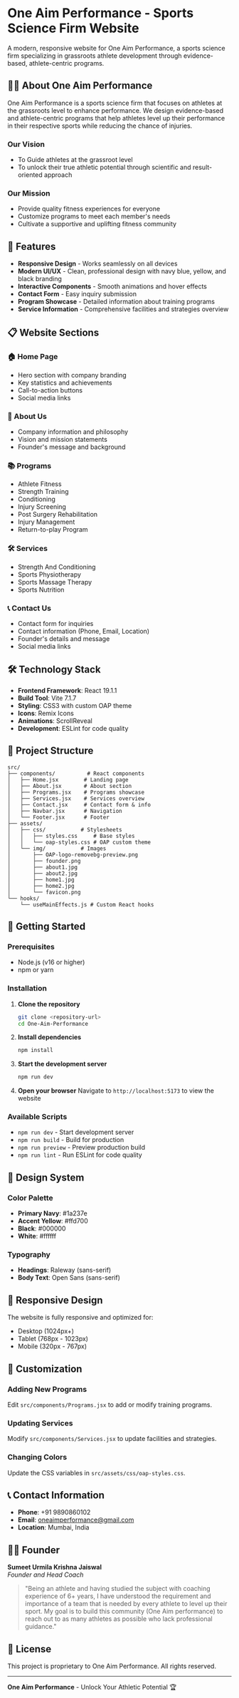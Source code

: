# One Aim Performance - Sports Science Firm Website

A modern, responsive website for One Aim Performance, a sports science firm specializing in grassroots athlete development through evidence-based, athlete-centric programs.

## 🏃‍♂️ About One Aim Performance

One Aim Performance is a sports science firm that focuses on athletes at the grassroots level to enhance performance. We design evidence-based and athlete-centric programs that help athletes level up their performance in their respective sports while reducing the chance of injuries.

### Our Vision
- To Guide athletes at the grassroot level
- To unlock their true athletic potential through scientific and result-oriented approach

### Our Mission
- Provide quality fitness experiences for everyone
- Customize programs to meet each member's needs
- Cultivate a supportive and uplifting fitness community

## 🎯 Features

- **Responsive Design** - Works seamlessly on all devices
- **Modern UI/UX** - Clean, professional design with navy blue, yellow, and black branding
- **Interactive Components** - Smooth animations and hover effects
- **Contact Form** - Easy inquiry submission
- **Program Showcase** - Detailed information about training programs
- **Service Information** - Comprehensive facilities and strategies overview

## 📋 Website Sections

### 🏠 Home Page
- Hero section with company branding
- Key statistics and achievements
- Call-to-action buttons
- Social media links

### 👥 About Us
- Company information and philosophy
- Vision and mission statements
- Founder's message and background

### 📚 Programs
- Athlete Fitness
- Strength Training
- Conditioning
- Injury Screening
- Post Surgery Rehabilitation
- Injury Management
- Return-to-play Program

### 🛠️ Services
- Strength And Conditioning
- Sports Physiotherapy
- Sports Massage Therapy
- Sports Nutrition

### 📞 Contact Us
- Contact form for inquiries
- Contact information (Phone, Email, Location)
- Founder's details and message
- Social media links

## 🛠️ Technology Stack

- **Frontend Framework**: React 19.1.1
- **Build Tool**: Vite 7.1.7
- **Styling**: CSS3 with custom OAP theme
- **Icons**: Remix Icons
- **Animations**: ScrollReveal
- **Development**: ESLint for code quality

## 📁 Project Structure

```
src/
├── components/          # React components
│   ├── Home.jsx        # Landing page
│   ├── About.jsx       # About section
│   ├── Programs.jsx    # Programs showcase
│   ├── Services.jsx    # Services overview
│   ├── Contact.jsx     # Contact form & info
│   ├── Navbar.jsx      # Navigation
│   └── Footer.jsx      # Footer
├── assets/
│   ├── css/           # Stylesheets
│   │   ├── styles.css     # Base styles
│   │   └── oap-styles.css # OAP custom theme
│   └── img/           # Images
│       ├── OAP-logo-removebg-preview.png
│       ├── founder.png
│       ├── about1.jpg
│       ├── about2.jpg
│       ├── home1.jpg
│       ├── home2.jpg
│       └── favicon.png
└── hooks/
    └── useMainEffects.js # Custom React hooks
```

## 🚀 Getting Started

### Prerequisites
- Node.js (v16 or higher)
- npm or yarn

### Installation

1. **Clone the repository**
   ```bash
   git clone <repository-url>
   cd One-Aim-Performance
   ```

2. **Install dependencies**
   ```bash
   npm install
   ```

3. **Start the development server**
   ```bash
   npm run dev
   ```

4. **Open your browser**
   Navigate to `http://localhost:5173` to view the website

### Available Scripts

- `npm run dev` - Start development server
- `npm run build` - Build for production
- `npm run preview` - Preview production build
- `npm run lint` - Run ESLint for code quality

## 🎨 Design System

### Color Palette
- **Primary Navy**: #1a237e
- **Accent Yellow**: #ffd700
- **Black**: #000000
- **White**: #ffffff

### Typography
- **Headings**: Raleway (sans-serif)
- **Body Text**: Open Sans (sans-serif)

## 📱 Responsive Design

The website is fully responsive and optimized for:
- Desktop (1024px+)
- Tablet (768px - 1023px)
- Mobile (320px - 767px)

## 🔧 Customization

### Adding New Programs
Edit `src/components/Programs.jsx` to add or modify training programs.

### Updating Services
Modify `src/components/Services.jsx` to update facilities and strategies.

### Changing Colors
Update the CSS variables in `src/assets/css/oap-styles.css`.

## 📞 Contact Information

- **Phone**: +91 9890860102
- **Email**: oneaimperformance@gmail.com
- **Location**: Mumbai, India

## 👨‍💼 Founder

**Sumeet Urmila Krishna Jaiswal**  
*Founder and Head Coach*

> "Being an athlete and having studied the subject with coaching experience of 6+ years, I have understood the requirement and importance of a team that is needed by every athlete to level up their sport. My goal is to build this community (One Aim performance) to reach out to as many athletes as possible who lack professional guidance."

## 📄 License

This project is proprietary to One Aim Performance. All rights reserved.

---

**One Aim Performance** - Unlock Your Athletic Potential 🏆
